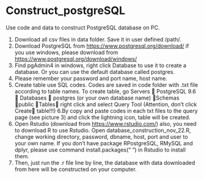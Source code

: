 # Construct_postgreSQL

Use code and data to construct PostgreSQL database on PC.
1. Download all csv files in data folder. Save it in user defined /path/.
2. Download PostgreSQL from https://www.postgresql.org/download/ if you use windows,
please download from https://www.postgresql.org/download/windows/
3. Find pgAdmin4 in windows, right click Database to use it to
create a database. Or you can use the default database
called postgres.
4. Please remember your password and port name, host name.
5. Create table use SQL codes. Codes are saved in code folder
with .txt file according to table names. To create table, go
Servers  PostgreSQL 9.6  Databases  postgres (or your
own database name) Schemas public Tables right
click and select Query Tool (Attention, don’t click Create
table!!!)
6.By copy and paste codes in each txt files to the query page
(see picture 3) and click the lightning icon, table will be
created.
7. Open Rstudio (download from https://www.rstudio.com/)
also, you need to download R to use Rstudio. Open
database_construction_nov_22.R, change working
directory, password, dbname, host, port and user to your
own name. If you don’t have package RPostgreSQL,
RMySQL and dplyr, please use command
install.packages(“ ”) in Rstudio to install them.
8. Then, just run the .r file line by line, the database with data
downloaded from here will be constructed on your
computer.

